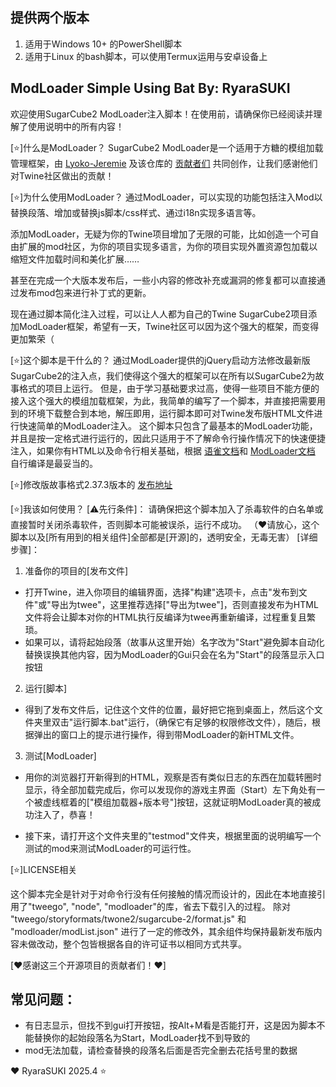 ## 提供两个版本
1. 适用于Windows 10+ 的PowerShell脚本
2. 适用于Linux 的bash脚本，可以使用Termux运用与安卓设备上

## ModLoader Simple Using Bat By: RyaraSUKI

欢迎使用SugarCube2 ModLoader注入脚本！在使用前，请确保你已经阅读并理解了使用说明中的所有内容！

[⭐]什么是ModLoader？
SugarCube2 ModLoader是一个适用于方糖的模组加载管理框架，由
[Lyoko-Jeremie](https://github.com/Lyoko-Jeremie)
及该仓库的
[贡献者们](https://github.com/Lyoko-Jeremie/sugarcube-2-ModLoader/graphs/contributors)
共同创作，让我们感谢他们对Twine社区做出的贡献！

[⭐]为什么使用ModLoader？
通过ModLoader，可以实现的功能包括注入Mod以替换段落、增加或替换js脚本/css样式、通过i18n实现多语言等。

添加ModLoader，无疑为你的Twine项目增加了无限的可能，比如创造一个可自由扩展的mod社区，为你的项目实现多语言，为你的项目实现外置资源包加载以缩短文件加载时间和美化扩展……

甚至在完成一个大版本发布后，一些小内容的修改补充或漏洞的修复都可以直接通过发布mod包来进行补丁式的更新。

现在通过脚本简化注入过程，可以让人人都为自己的Twine SugarCube2项目添加ModLoader框架，希望有一天，Twine社区可以因为这个强大的框架，而变得更加繁荣（

[⭐]这个脚本是干什么的？
通过ModLoader提供的jQuery启动方法修改最新版SugarCube2的注入点，我们使得这个强大的框架可以在所有以SugarCube2为故事格式的项目上运行。
但是，由于学习基础要求过高，使得一些项目不能方便的接入这个强大的模组加载框架，为此，我简单的编写了一个脚本，并直接把需要用到的环境下载整合到本地，解压即用，运行脚本即可对Twine发布版HTML文件进行快速简单的ModLoader注入。
这个脚本只包含了最基本的ModLoader功能，并且是按一定格式进行运行的，因此只适用于不了解命令行操作情况下的快速便捷注入，如果你有HTML以及命令行相关基础，根据
[语雀文档](https://www.yuque.com/u45355763/twine)和
[ModLoader文档](https://github.com/Lyoko-Jeremie/sugarcube-2-ModLoader/blob/master/README.md)
自行编译是最妥当的。

[⭐]修改版故事格式2.37.3版本的
[发布地址](https://github.com/RyaraSUKI/sugarcube-2-modloader-orig/releases/tag/v2.37.3-modloader)

[⭐]我该如何使用？
[⚠️先行条件]：
请确保把这个脚本加入了杀毒软件的白名单或直接暂时关闭杀毒软件，否则脚本可能被误杀，运行不成功。
（❤️请放心，这个脚本以及[所有用到的相关组件]全部都是[开源]的，透明安全，无毒无害）
[详细步骤]：
1. 准备你的项目的[发布文件]

- 打开Twine，进入你项目的编辑界面，选择"构建"选项卡，点击"发布到文件"或"导出为twee"，这里推荐选择["导出为twee"]，否则直接发布为HTML文件将会让脚本对你的HTML执行反编译为twee再重新编译，过程重复且繁琐。
- 如果可以，请将起始段落（故事从这里开始）名字改为"Start"避免脚本自动化替换误换其他内容，因为ModLoader的Gui只会在名为"Start"的段落显示入口按钮

2. 运行[脚本]

- 得到了发布文件后，记住这个文件的位置，最好把它拖到桌面上，然后这个文件夹里双击"运行脚本.bat"运行，（确保它有足够的权限修改文件），随后，根据弹出的窗口上的提示进行操作，得到带ModLoader的新HTML文件。

3. 测试[ModLoader]

- 用你的浏览器打开新得到的HTML，观察是否有类似日志的东西在加载转圈时显示，待全部加载完成后，你可以发现你的游戏主界面（Start）左下角处有一个被虚线框着的["模组加载器+版本号"]按钮，这就证明ModLoader真的被成功注入了，恭喜！

- 接下来，请打开这个文件夹里的"testmod"文件夹，根据里面的说明编写一个测试的mod来测试ModLoader的可运行性。
    
[⭐]LICENSE相关

这个脚本完全是针对于对命令行没有任何接触的情况而设计的，因此在本地直接引用了"tweego", "node", "modloader"的库，省去下载引入的过程。
除对 "tweego/storyformats/twone2/sugarcube-2/format.js" 和 "modloader/modList.json" 进行了一定的修改外，其余组件均保持最新发布版内容未做改动，整个包皆根据各自的许可证书以相同方式共享。

[❤️感谢这三个开源项目的贡献者们！❤️]

## 常见问题：
- 有日志显示，但找不到gui打开按钮，按Alt+M看是否能打开，这是因为脚本不能替换你的起始段落名为Start，ModLoader找不到导致的
- mod无法加载，请检查替换的段落名后面是否完全删去花括号里的数据

❤️ RyaraSUKI 2025.4 ⭐